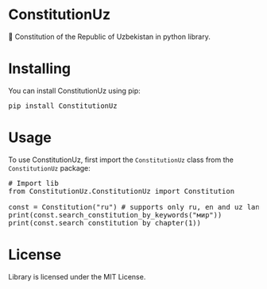 # ConstitutionUz
📜 Constitution of the Republic of Uzbekistan in python library.

<h1>Installing</h1>

You can install ConstitutionUz using pip:

<pre lang="bash">
pip install ConstitutionUz
</pre>


<h1>Usage</h1>

To use ConstitutionUz, first import the <code>ConstitutionUz</code> class from the <code>ConstitutionUz</code> package:

<pre lang="python">
# Import lib
from ConstitutionUz.ConstitutionUz import Constitution

const = Constitution("ru") # supports only ru, en and uz langs
print(const.search_constitution_by_keywords("мир"))
print(const.search_constitution_by_chapter(1))
</pre>


<h1>License</h1>
Library is licensed under the MIT License.
